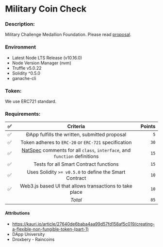 # Military Coin Check

### Description:
Military Challenge Medallion Foundation. Please read [proposal](proposal.md).

### Environment
 - Latest Node LTS Release (v10.16.0)
 - Node Version Manager (nvm)
 - Truffle v5.0.22
 - Solidity ^0.5.0
 - ganache-cli

### Token:
We use ERC721 standard.

### Requirements: 
| ✅ | Criteria |  Points |
|----------|:-------------:|------:|
| ✅ | ÐApp fulfills the written, submitted proposal | `5` |
| ✅ | Token adheres to `ERC-20` or `ERC-721` specification | `30` |
| ✅ | [NatSpec](https://solidity.readthedocs.io/en/v0.5.9/natspec-format.html) comments for all `class`, `interface`, and `function` definitions | `15` |
| ✅ | Tests for all Smart Contract functions | `15` |
| ✅ | Uses Solidity `>= v0.5.0` to define the Smart Contract | `10` |
| ✅ | Web3.js based UI that allows transactions to take place | `10` |
|  | _Total_ | `85` |

#### Attributions
 - https://kauri.io/article/27640de6baba4aa99d57fd158af5c019/creating-a-flexible-non-fungible-token-(part-1)
 - DApp University
 - Droxbery - Raincoins